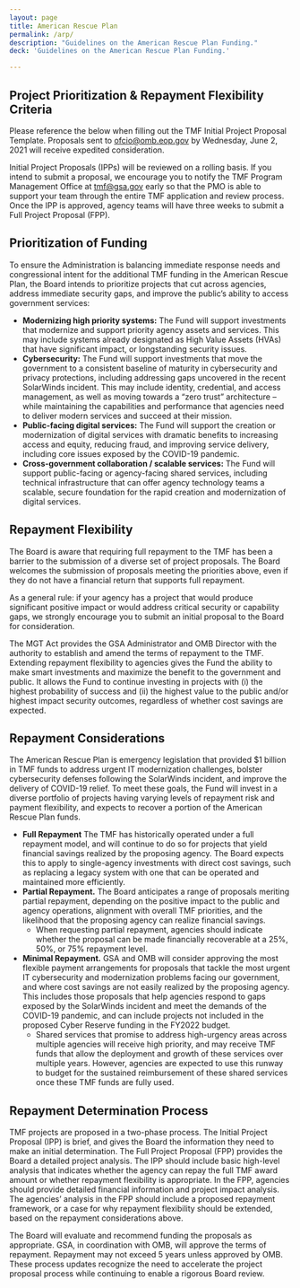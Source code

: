 ```yaml
---
layout: page
title: American Rescue Plan
permalink: /arp/
description: "Guidelines on the American Rescue Plan Funding."
deck: 'Guidelines on the American Rescue Plan Funding.'

---
```


## Project Prioritization & Repayment Flexibility Criteria

Please reference the below when filling out the TMF Initial Project Proposal Template. Proposals sent to [ofcio@omb.eop.gov](mailto:ofcio@omb.eop.gov) by Wednesday, June 2, 2021 will receive expedited consideration.

Initial Project Proposals (IPPs) will be reviewed on a rolling basis. If you intend to submit a proposal, we encourage you to notify the TMF Program Management Office at [tmf@gsa.gov](mailto:tmf@gsa.gov) early so that the PMO is able to support your team through the entire TMF application and review process.
Once the IPP is approved, agency teams will have three weeks to submit a Full Project Proposal (FPP). 


## Prioritization of Funding

To ensure the Administration is balancing immediate response needs and congressional intent for the additional TMF funding in the American Rescue Plan, the Board intends to prioritize projects that cut across agencies, address immediate security gaps, and improve the public’s ability to access government services:

- **Modernizing high priority systems:** The Fund will support investments that modernize and support priority agency assets and services. This may include systems already designated as High Value Assets (HVAs) that have significant impact, or longstanding security issues.
- **Cybersecurity:** The Fund will support investments that move the government to a consistent baseline of maturity in cybersecurity and privacy protections, including addressing gaps uncovered in the recent SolarWinds incident. This may include identity, credential, and access management, as well as moving towards a “zero trust” architecture – while maintaining the capabilities and performance that agencies need to deliver modern services and succeed at their mission.
- **Public-facing digital services:** The Fund will support the creation or modernization of digital services with dramatic benefits to increasing access and equity, reducing fraud, and improving service delivery, including core issues exposed by the COVID-19 pandemic.
- **Cross-government collaboration / scalable services:** The Fund will support public-facing or agency-facing shared services, including technical infrastructure that can offer agency technology teams a scalable, secure foundation for the rapid creation and modernization of digital services.

## Repayment Flexibility

The Board is aware that requiring full repayment to the TMF has been a barrier to the submission of a diverse set of project proposals. The Board welcomes the submission of proposals meeting the priorities above, even if they do not have a financial return that supports full repayment. 

As a general rule: if your agency has a project that would produce significant positive impact or would address critical security or capability gaps, we strongly encourage you to submit an initial proposal to the Board for consideration.

The MGT Act provides the GSA Administrator and OMB Director with the authority to establish and amend the terms of repayment to the TMF. Extending repayment flexibility to agencies gives the Fund the ability to make smart investments and maximize the benefit to the government and public. It allows the Fund to continue investing in projects with (i) the highest probability of success and (ii) the highest value to the public and/or highest impact security outcomes, regardless of whether cost savings are expected. 

## Repayment Considerations

The American Rescue Plan is emergency legislation that provided $1 billion in TMF funds to address urgent IT modernization challenges, bolster cybersecurity defenses following the SolarWinds incident, and improve the delivery of COVID-19 relief. To meet these goals, the Fund will invest in a diverse portfolio of projects having varying levels of repayment risk and payment flexibility, and expects to recover a portion of the American Rescue Plan funds.

- **Full Repayment** The TMF has historically operated under a full repayment model, and will continue to do so for projects that yield financial savings realized by the proposing agency. The Board expects this to apply to single-agency investments with direct cost savings, such as replacing a legacy system with one that can be operated and maintained more efficiently.
- **Partial Repayment.** The Board anticipates a range of proposals meriting partial repayment, depending on the positive impact to the public and agency operations, alignment with overall TMF priorities, and the likelihood that the proposing agency can realize financial savings. 
  - When requesting partial repayment, agencies should indicate whether the proposal can be made financially recoverable at a 25%, 50%, or 75% repayment level.
- **Minimal Repayment.** GSA and OMB will consider approving the most flexible payment arrangements for proposals that tackle the most urgent IT cybersecurity and modernization problems facing our government, and where cost savings are not easily realized by the proposing agency. This includes those proposals that help agencies respond to gaps exposed by the SolarWinds incident and meet the demands of the COVID-19 pandemic, and can include projects not included in the proposed Cyber Reserve funding in the FY2022 budget.
  - Shared services that promise to address high-urgency areas across multiple agencies will receive high priority, and may receive TMF funds that allow the deployment and growth of these services over multiple years. However, agencies are expected to use this runway to budget for the sustained reimbursement of these shared services once these TMF funds are fully used.

## Repayment Determination Process

TMF projects are proposed in a two-phase process. The Initial Project Proposal (IPP) is brief, and gives the Board the information they need to make an initial determination. The Full Project Proposal (FPP) provides the Board a detailed project analysis. The IPP should include basic high-level analysis that indicates whether the agency can repay the full TMF award amount or whether repayment flexibility is appropriate. In the FPP, agencies should provide detailed financial information and project impact analysis. The agencies’ analysis in the FPP should include a proposed repayment framework, or a case for why repayment flexibility should be extended, based on the repayment considerations above. 

The Board will evaluate and recommend funding the proposals as appropriate. GSA, in coordination with OMB, will approve the terms of repayment. Repayment may not exceed 5 years unless approved by OMB. These process updates recognize the need to accelerate the project proposal process while continuing to enable a rigorous Board review.


